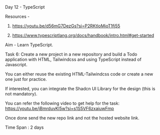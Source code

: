 Day 12 - TypeScript

Resources -
 1) https://youtu.be/d56mG7DezGs?si=P2RKtIoMjoT1fj55 

2) https://www.typescriptlang.org/docs/handbook/intro.html#get-started

Aim - Learn TypeScript.

Task 6:
Create a new project in a new repository and build a Todo application with HTML, Tailwindcss and using TypeScript instead of Javascript.

You can either reuse the existing HTML-Tailwindcss code or create a new one just for practice. 

If interested, you can integrate the Shadcn UI Library for the design (this is not mandatory).

You can refer the following video to get help for the task:
https://youtu.be/jBmrduvKl5w?si=s1S5VF6zxaiuwFmp

Once done send the new repo link and not the hosted website link.

Time Span : 2 days
